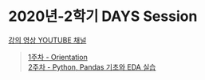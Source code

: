 # 2020년-2학기 DAYS Session

	
[강의 영상 YOUTUBE 채널](https://www.youtube.com/channel/UCHyzdWCEoOnG8fAxLJg-8Bg)  

>[1주차 - Orientation](https://www.youtube.com/watch?v=1N1D7AytMhc&t=536s)  
>[2주차 - Python, Pandas 기초와 EDA 실습](https://www.youtube.com/watch?v=XwmFhIJwLTc)  
